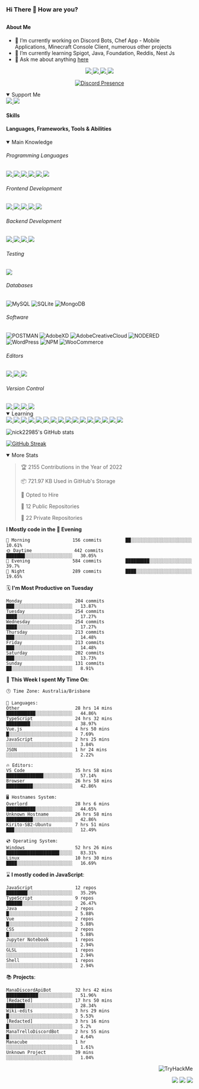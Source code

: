 ### Hi There 👋 How are you?

## <h4>About Me</h4>

- 🔭 I’m currently working on Discord Bots, Chef App - Mobile Applications, Minecraft Console Client, numerous other projects
- 🌱 I’m currently learning Spigot, Java, Foundation, Reddis, Nest Js
- 💬 Ask me about anything [here](https://github.com/nick22985/nick22985/issues)

<p align="center">
	<a href="https://discordapp.com/users/221602145462386688">
		<img src="https://img.shields.io/badge/Discord-5865F2.svg?&style=for-the-badge&logo=Discord&logoColor=white"/>
	</a>
	<a href="https://www.youtube.com/channel/UChZvyaTJSq0PweGmTpjPjRw">
		<img src="https://img.shields.io/badge/YouTube-FF0000.svg?&style=for-the-badge&logo=YouTube&logoColor=white"/>
	</a>
	<a href="https://twitter.com/nick22985">
		<img src="https://img.shields.io/badge/Twitter-1DA1F2.svg?&style=for-the-badge&logo=Twitter&logoColor=white"/>
	</a>
	<a href="https://www.npmjs.com/~nick22985">
		<img src="https://img.shields.io/badge/npm-CB3837.svg?&style=for-the-badge&logo=NPM&logoColor=white"/>
	</a>
</p>
<p align="center">
	<a href="https://discord.com/users/221602145462386688" target="_blank" rel="nofollow">
		<img src="https://lanyard-profile-readme.vercel.app/api/221602145462386688?hideStatus=true" alt="Discord Presence" align="center">
	</a>
</p>


<details open="true">
<summary>Support Me</summary>

<a href="http://patreon.com/nick22985">
	<img src="https://img.shields.io/badge/Patreon-FF424D.svg?&style=flat-square&logo=patreon&logoColor=white"/>
</a>
<a href="https://www.buymeacoffee.com/nick22985">
	<img src="https://img.shields.io/badge/Buy%20Me%20A%20Coffee-FFDD00.svg?&style=flat-square&logo=buymeacoffee&logoColor=white"/>
</a>

	
</details>

<h4>Skills</h4>
<h4>Languages, Frameworks, Tools & Abilities </h4>
<details open="true">
<summary>Main Knowledge</summary>

<h6>Programming Languages</h6>
<a href="">
	<img src="https://img.shields.io/badge/JavaScript-323330.svg?&style=flat-square&logo=javascript&logoColor=%23F7DF1E"/>
</a>
<a href="">
	<img src="https://img.shields.io/badge/TYPESCRIPT-%23007ACC.svg?&style=flat-square&logo=typescript&logoColor=white"/>
</a>
<a href="">
	<img src="https://img.shields.io/badge/PYTHON-3776AB.svg?&style=flat-square&logo=python&logoColor=white"/>
</a>
<a href="">
	<img src="https://img.shields.io/badge/C-3776AB.svg?&style=flat-square&logo=C&logoColor=white"/>
</a>
<a href="">
	<img src="https://img.shields.io/badge/C%23-239120.svg?&style=flat-square&logo=C-Sharp&logoColor=white"/>
</a>
<a href="">
	<img src="https://img.shields.io/badge/.Net-512BD4.svg?&style=flat-square&logo=.NET&logoColor=white"/>
</a>

<h6> Frontend Development </h6>
<a href="">
	<img src="https://img.shields.io/badge/React-61DAFB?style=flat-square&logo=react&logoColor=white"/>
</a>
<a href="">
	<img src="https://img.shields.io/badge/CSS3-%231572B6.svg?&style=flat-square&logo=css3&logoColor=white"/>
</a>
<a href="">
	<img src="https://img.shields.io/badge/HTML5-E34F26.svg?&style=flat-square&logo=html5&logoColor=white"/>
</a>
<a href="">
	<img src="https://img.shields.io/badge/Blazor-512BD4.svg?&style=flat-square&logo=Blazor&logoColor=white"/>
</a>
<a href="">
	<img src="https://img.shields.io/badge/Tailwind-06B6D4.svg?&style=flat-square&logo=tailwindcss&logoColor=white"/>
</a>

<h6> Backend Development </h6>
<a href="">
	<img src="https://img.shields.io/badge/NODEJS-339933.svg?&style=flat-square&logo=node.js&logoColor=white"/>
</a>
<a href="">
	<img src="https://img.shields.io/badge/NGINX-269539.svg?&style=flat-square&logo=nginx&logoColor=white"/>
</a>
<a href="">
	<img src="https://img.shields.io/badge/GRAPHQL-E10098.svg?&style=flat-square&logo=graphql&logoColor=white"/>
</a>
<a href="">
	<img src="https://img.shields.io/badge/express-000000?style=flat-square&logo=express&logoColor=white"/>
</a>

<h6>Testing</h6>
<a href="">
	<img src="https://img.shields.io/badge/cypress-17202C?style=flat-square&logo=cypress&logoColor=white"/>
</a>

<h6> Databases </h6>

![MySQL](https://img.shields.io/badge/MySQL-4479A1.svg?&style=flat-square&logo=mysql&logoColor=white)
![SQLite](https://img.shields.io/badge/SQLite-003B57.svg?&style=flat-square&logo=sqlite&logoColor=white)
![MongoDB](https://img.shields.io/badge/MONGODB-47A248.svg?&style=flat-square&logo=mongodb&logoColor=white)

<h6>Software</h6>

![POSTMAN](https://img.shields.io/badge/Postman-FF6C37.svg?&style=flat-square&logo=postman&logoColor=white)
![AdobeXD](https://img.shields.io/badge/Adobe%20XD-FF61F6.svg?&style=flat-square&logo=Adobe-XD&logoColor=black)
![AdobeCreativeCloud](https://img.shields.io/badge/Adobe%20Creative%20Cloud-DA1F26.svg?&style=flat-square&logo=Adobe-Creative-Cloud&logoColor=white)
![NODERED](https://img.shields.io/badge/node%20red-8F0000.svg?&style=flat-square&logo=node-red&logoColor=white)
![WordPress](https://img.shields.io/badge/Wordpress-21759B.svg?&style=flat-square&logo=wordpress&logoColor=white)
![NPM](https://img.shields.io/badge/npm-CB3837.svg?&style=flat-square&logo=npm&logoColor=white)
![WooCommerce](https://img.shields.io/badge/WooCommerce-96588A.svg?&style=flat-square&logo=WooCommerce&logoColor=white)

<h6> Editors </h6>
<a href="">
	<img src="https://img.shields.io/badge/VSCODE-007ACC.svg?&style=flat-square&logo=visual-studio-code"/>
</a>
<a href="">
	<img src="https://img.shields.io/badge/Visual%20Studio-5C2D91.svg?&style=flat-square&logo=visual-studio"/>
</a>
<a href="">
	<img src="https://img.shields.io/badge/INTELLIJ-000000.svg?&style=flat-square&logo=intellij-idea"/>
</a>

<h6>Version Control</h6>
<a href="">
	<img src="https://img.shields.io/badge/GITHUB-%23121011.svg?&style=flat-square&logo=github&logoColor=white"/>
</a>
<a href="">
	<img src="https://img.shields.io/badge/GITLAB-%23181717.svg?&style=flat-square&logo=gitlab&logoColor=white"/>
</a>
<a href="">
	<img src="https://img.shields.io/badge/GIT-%23F05033.svg?&style=flat-square&logo=git&logoColor=white"/>
</a>
<a href="">
	<img src="https://img.shields.io/badge/-BitBucket-darkblue?style=flat-square&logo=bitbucket"/>
</a>

<!-- <br><br><br><br>

![MicrosoftAzure](https://img.shields.io/badge/Microsoft%20Azure-232F7E?style=flat-square&logo=microsoft-azure)
![GoogleCloud](https://img.shields.io/badge/Google%20Cloud-black?style=flat-square&logo=google-cloud)
![DigitalOcean](https://img.shields.io/badge/-Digital%20Ocean-darkblue?style=flat-square&logo=digitalocean)
![Heroku](https://img.shields.io/badge/-Heroku-430098?style=flat-square&logo=heroku)
![RaspberryPi](https://img.shields.io/badge/-Raspberry%20Pi-C51A4A?style=flat-square&logo=Raspberry-Pi)
![LINUX](https://img.shields.io/badge/LINUX-FCC624?style=flat-square-square&logo=linux&logoColor=black) -->

</details>
<details open="true">
<summary>Learning</summary>
<a href="">
	<img src="(https://img.shields.io/badge/JAVA-007396.svg?&style=flat-square&logo=java&logoColor=white"/>
</a>	

<a href="">
	<img src="https://img.shields.io/badge/FIREBASE-FFCA28.svg?&style=flat-square&logo=firebase&logoColor=black"/>
</a>		
<a href="">
	<img src="https://img.shields.io/badge/KUBERNETES-326CE5.svg?&style=flat-square&logo=kubernetes&logoColor=white"/>
</a>	
<a href="">
	<img src="https://img.shields.io/badge/GITHUB%20ACTIONS-2088FF.svg?&style=flat-square&logo=github-actions&logoColor=white"/>
</a>	
<a href="">
	<img src="https://img.shields.io/badge/AMAZON%20AWS-232F3E.svg?&style=flat-square&logo=amazon-aws&logoColor=white"/>
</a>		
<a href="">
	<img src="https://img.shields.io/badge/JQUERY-0769AD.svg?&style=flat-square&logo=jquery&logoColor=white"/>
</a>	
<a href="">
	<img src="https://img.shields.io/badge/PHP-777BB4.svg?&style=flat-square&logo=php&logoColor=white"/>
</a>		
<a href="">
	<img src="https://img.shields.io/badge/DOCKER-2496ED.svg?&style=flat-square&logo=docker&logoColor=white"/>
</a>		
<a href="">
	<img src="https://img.shields.io/badge/Vue.js-4FC08D?style=flat-square&logo=Vue.js&logoColor=white"/>
</a>
<a href="">
	<img src="https://img.shields.io/badge/Vuetify-1867C0?style=flat-square&logo=vuetify"/>
</a>
<a href="">
	<img src="https://img.shields.io/badge/Bootstrap-7952B3?style=flat-square&logo=bootstrap&logoColor=white"/>
</a>
<a href="">
	<img src="https://img.shields.io/badge/NesJs-E0234E?style=flat-square&logo=nestjs&logoColor=white"/>
</a>
<a href="">
	<img src="https://img.shields.io/badge/Nextjs-000000?style=flat-square&logo=next.js&logoColor=white"/>
</a>
<a href="">
	<img src="https://img.shields.io/badge/Electron-47848F?style=flat-square&logo=electron&logoColor=white"/>
</a>
<a href="">
	<img src="https://img.shields.io/badge/webpack-8DD6F9?style=flat-square&logo=webpack&logoColor=white"/>
</a>
<a href="">
	<img src="https://img.shields.io/badge/redis-DC382D?style=flat-square&logo=redis&logoColor=white"/>
</a>

</details>

![nick22985's GitHub stats](https://github-readme-stats.vercel.app/api?username=nick22985&count_private=true&show_icons=true&theme=github_dark)

[![GitHub Streak](https://streak-stats.demolab.com/?user=Nick22985&theme=dark&hide_border=true)](https://git.io/streak-stats)

<details open="false">
<summary>More Stats</summary>

<!--START_SECTION:devStats-->
> 🏆 2155 Contributions in the Year of 2022
>
> 📦 721.97 KB Used in GitHub's Storage
>
> 💼 Opted to Hire
>
> 📖 12 Public Repositories
>
> 🔐 22 Private Repositories

**I Mostly code in the 🌆 Evening**
```text
🌅 Morning                156 commits         ██░░░░░░░░░░░░░░░░░░░░░░░   10.61%
🌞 Daytime                442 commits         ███████░░░░░░░░░░░░░░░░░░   30.05%
🌆 Evening                584 commits         █████████░░░░░░░░░░░░░░░░   39.7%
🌙 Night                  289 commits         ████░░░░░░░░░░░░░░░░░░░░░   19.65%
```
🗓️ **I'm Most Productive on Tuesday**
```text
Monday                    204 commits         ███░░░░░░░░░░░░░░░░░░░░░░   13.87%
Tuesday                   254 commits         ████░░░░░░░░░░░░░░░░░░░░░   17.27%
Wednesday                 254 commits         ████░░░░░░░░░░░░░░░░░░░░░   17.27%
Thursday                  213 commits         ███░░░░░░░░░░░░░░░░░░░░░░   14.48%
Friday                    213 commits         ███░░░░░░░░░░░░░░░░░░░░░░   14.48%
Saturday                  202 commits         ███░░░░░░░░░░░░░░░░░░░░░░   13.73%
Sunday                    131 commits         ██░░░░░░░░░░░░░░░░░░░░░░░   8.91%
```
🚀 **This Week I spent My Time On**:
```text
🕒 Time Zone: Australia/Brisbane

💬 Languages:
Other                     28 hrs 14 mins      ███████████░░░░░░░░░░░░░░   44.86%
TypeScript                24 hrs 32 mins      █████████░░░░░░░░░░░░░░░░   38.97%
Vue.js                    4 hrs 50 mins       █░░░░░░░░░░░░░░░░░░░░░░░░   7.69%
JavaScript                2 hrs 25 mins       ░░░░░░░░░░░░░░░░░░░░░░░░░   3.84%
JSON                      1 hr 24 mins        ░░░░░░░░░░░░░░░░░░░░░░░░░   2.22%

🔥 Editors:
VS Code                   35 hrs 58 mins      ██████████████░░░░░░░░░░░   57.14%
Browser                   26 hrs 58 mins      ██████████░░░░░░░░░░░░░░░   42.86%

🖥️ Hostnames System:
Overlord                  28 hrs 6 mins       ███████████░░░░░░░░░░░░░░   44.65%
Unknown Hostname          26 hrs 58 mins      ██████████░░░░░░░░░░░░░░░   42.86%
Kirito-SB2-Ubuntu         7 hrs 51 mins       ███░░░░░░░░░░░░░░░░░░░░░░   12.49%

💿 Operating System:
Windows                   52 hrs 26 mins      ████████████████████░░░░░   83.31%
Linux                     10 hrs 30 mins      ████░░░░░░░░░░░░░░░░░░░░░   16.69%
```
⌛ **I mostly coded in JavaScript**:
```text
JavaScript                12 repos            ████████░░░░░░░░░░░░░░░░░   35.29%
TypeScript                9 repos             ██████░░░░░░░░░░░░░░░░░░░   26.47%
Java                      2 repos             █░░░░░░░░░░░░░░░░░░░░░░░░   5.88%
Vue                       2 repos             █░░░░░░░░░░░░░░░░░░░░░░░░   5.88%
CSS                       2 repos             █░░░░░░░░░░░░░░░░░░░░░░░░   5.88%
Jupyter Notebook          1 repos             ░░░░░░░░░░░░░░░░░░░░░░░░░   2.94%
GLSL                      1 repos             ░░░░░░░░░░░░░░░░░░░░░░░░░   2.94%
Shell                     1 repos             ░░░░░░░░░░░░░░░░░░░░░░░░░   2.94%
```
📚 **Projects**:
```text
ManaDiscordApiBot         32 hrs 42 mins      ████████████░░░░░░░░░░░░░   51.96%
[Redacted]                17 hrs 50 mins      ███████░░░░░░░░░░░░░░░░░░   28.34%
Wiki-edits                3 hrs 29 mins       █░░░░░░░░░░░░░░░░░░░░░░░░   5.53%
[Redacted]                3 hrs 16 mins       █░░░░░░░░░░░░░░░░░░░░░░░░   5.2%
ManaTrelloDiscordBot      2 hrs 55 mins       █░░░░░░░░░░░░░░░░░░░░░░░░   4.64%
Manacube                  1 hr                ░░░░░░░░░░░░░░░░░░░░░░░░░   1.61%
Unknown Project           39 mins             ░░░░░░░░░░░░░░░░░░░░░░░░░   1.04%
```
<!--END_SECTION:devStats-->
</details>
<p align="right">
    <img src="https://tryhackme-badges.s3.amazonaws.com/nick22985.png" alt="TryHackMe">
</p>
<p align="right">
    <img src="https://www.codewars.com/users/nick22985/badges/micro"/>
    <img src="https://wakatime.com/badge/user/06ef56ec-e763-432c-a1cc-83e10de5b5a3.svg"/>
    <img src="https://badges.pufler.dev/visits/nick22985/nick22985?color=black&logo=github" />
</p>
